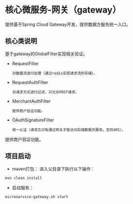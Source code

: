 
# 核心微服务-网关（gateway）
提供基于Spring Cloud Gateway开发，提供数据方服务统一入口。

## 核心类说明
基于gateway的GlobalFilter实现相关验证。
- RequestFilter

      对数据流进行处理（通过redis实现请求流的存储）。
- RequestAuthFilter

      对请求方式进行过滤，只允许POST请求。      
- MerchantAuthFilter

      提供商户验证功能。
- OAuthSignatureFilter

      统一认证（请求方只有通过网关才能访问后端数据方服务，否则401）。      

提供商户验证功能。
## 项目启动
 - maven打包：
 进入父目录下执行以下操作：
 ```
 mvn clean install
 ```
 - 启动服务：
  ```
  microservice-gateway.sh start
  ```
